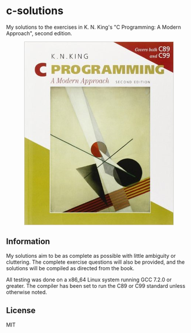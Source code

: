 # c-solutions
My solutions to the exercises in K. N. King's "C Programming: A Modern
Approach", second edition. 
<center>
<img src="cover.jpg"/>
</center>

## Information
My solutions aim to be as complete as possible with little ambiguity or
cluttering. The complete exercise questions will also be provided, and the
solutions will be compiled as directed from the book.

All testing was done on a x86_64 Linux system running GCC 7.2.0 or greater. The
compiler has been set to run the C89 or C99 standard unless otherwise noted.

## License
MIT
